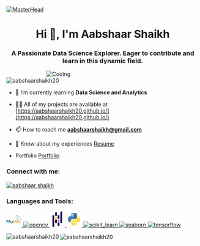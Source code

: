 [![MasterHead](https://camo.githubusercontent.com/d246f1db0e9889b1ff1d2e20848c36120a17299e8ae1346ed2ab9b35c4dcca2f/68747470733a2f2f692e70696e696d672e636f6d2f6f726967696e616c732f39652f30612f63382f39653061633832626331376666303037303864613662643039353933313737652e676966)](https://AabshaarShaikh20.io)
<h1 align="center">Hi 👋, I'm Aabshaar Shaikh</h1>
<h3 align="center">A Passionate Data Science Explorer. Eager to contribute and learn in this dynamic field.</h3>
<img align="right" alt="Coding" width="400" src="https://miro.medium.com/v2/resize:fit:1280/1*B4NL8NsOivEV0UUx8CdYZg.gif">

<p align="left"> <img src="https://komarev.com/ghpvc/?username=aabshaarshaikh20&label=Profile%20views&color=0e75b6&style=flat" alt="aabshaarshaikh20" /> </p>

- 🌱 I’m currently learning **Data Science and Analytics**

- 👨‍💻 All of my projects are available at [https://aabshaarshaikh20.github.io/](https://aabshaarshaikh20.github.io/)

- 📫 How to reach me **aabshaarshaikh@gmail.com**

- 📄 Know about my experiences [Resume](https://drive.google.com/file/d/1tJbe05hhwrbgiNYM6Gnnw5eA_IhZjOUi/view)

- Portfolio [Portfolio](https://aabshaarshaikh20.github.io/AabshaarShaikh.github.iofinal/)

<h3 align="left">Connect with me:</h3>
<p align="left">
<a href="https://linkedin.com/in/aabshaar shaikh" target="blank"><img align="center" src="https://raw.githubusercontent.com/rahuldkjain/github-profile-readme-generator/master/src/images/icons/Social/linked-in-alt.svg" alt="aabshaar shaikh" height="30" width="40" /></a>
</p>

<h3 align="left">Languages and Tools:</h3>
<p align="left"> <a href="https://www.mysql.com/" target="_blank" rel="noreferrer"> <img src="https://raw.githubusercontent.com/devicons/devicon/master/icons/mysql/mysql-original-wordmark.svg" alt="mysql" width="40" height="40"/> </a> <a href="https://opencv.org/" target="_blank" rel="noreferrer"> <img src="https://www.vectorlogo.zone/logos/opencv/opencv-icon.svg" alt="opencv" width="40" height="40"/> </a> <a href="https://pandas.pydata.org/" target="_blank" rel="noreferrer"> <img src="https://raw.githubusercontent.com/devicons/devicon/2ae2a900d2f041da66e950e4d48052658d850630/icons/pandas/pandas-original.svg" alt="pandas" width="40" height="40"/> </a> <a href="https://www.python.org" target="_blank" rel="noreferrer"> <img src="https://raw.githubusercontent.com/devicons/devicon/master/icons/python/python-original.svg" alt="python" width="40" height="40"/> </a> <a href="https://scikit-learn.org/" target="_blank" rel="noreferrer"> <img src="https://upload.wikimedia.org/wikipedia/commons/0/05/Scikit_learn_logo_small.svg" alt="scikit_learn" width="40" height="40"/> </a> <a href="https://seaborn.pydata.org/" target="_blank" rel="noreferrer"> <img src="https://seaborn.pydata.org/_images/logo-mark-lightbg.svg" alt="seaborn" width="40" height="40"/> </a> <a href="https://www.tensorflow.org" target="_blank" rel="noreferrer"> <img src="https://www.vectorlogo.zone/logos/tensorflow/tensorflow-icon.svg" alt="tensorflow" width="40" height="40"/> </a> </p>

<p><img align="left" src="https://github-readme-stats.vercel.app/api/top-langs?username=aabshaarshaikh20&show_icons=true&locale=en&layout=compact" alt="aabshaarshaikh20" /></p>

<p>&nbsp;<img align="center" src="https://github-readme-stats.vercel.app/api?username=aabshaarshaikh20&show_icons=true&locale=en" alt="aabshaarshaikh20" /></p>
